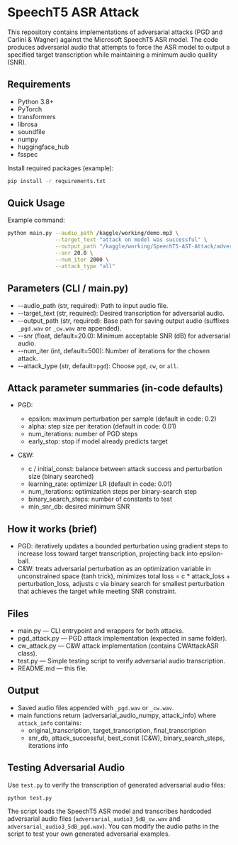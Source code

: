 # SpeechT5 ASR Attack

This repository contains implementations of adversarial attacks (PGD and Carlini & Wagner) against the Microsoft SpeechT5 ASR model. The code produces adversarial audio that attempts to force the ASR model to output a specified target transcription while maintaining a minimum audio quality (SNR).

## Requirements
- Python 3.8+
- PyTorch
- transformers
- librosa
- soundfile
- numpy
- huggingface_hub
- fsspec

Install required packages (example):
```bash
pip install -r requirements.txt
```

## Quick Usage

Example command:
```bash
python main.py --audio_path /kaggle/working/demo.mp3 \
               --target_text "attack on model was successful" \
               --output_path "/kaggle/working/SpeechT5-AST-Attack/adversarial_audio" \
               --snr 20.0 \
               --num_iter 2000 \
               --attack_type "all"
```

## Parameters (CLI / main.py)
- --audio_path (str, required): Path to input audio file.
- --target_text (str, required): Desired transcription for adversarial audio.
- --output_path (str, required): Base path for saving output audio (suffixes `_pgd.wav` or `_cw.wav` are appended).
- --snr (float, default=20.0): Minimum acceptable SNR (dB) for adversarial audio.
- --num_iter (int, default=500): Number of iterations for the chosen attack.
- --attack_type (str, default=`pgd`): Choose `pgd`, `cw`, or `all`.

## Attack parameter summaries (in-code defaults)
- PGD:
  - epsilon: maximum perturbation per sample (default in code: 0.2)
  - alpha: step size per iteration (default in code: 0.01)
  - num_iterations: number of PGD steps
  - early_stop: stop if model already predicts target

- C&W:
  - c / initial_const: balance between attack success and perturbation size (binary searched)
  - learning_rate: optimizer LR (default in code: 0.01)
  - num_iterations: optimization steps per binary-search step
  - binary_search_steps: number of constants to test
  - min_snr_db: desired minimum SNR

## How it works (brief)
- PGD: iteratively updates a bounded perturbation using gradient steps to increase loss toward target transcription, projecting back into epsilon-ball.
- C&W: treats adversarial perturbation as an optimization variable in unconstrained space (tanh trick), minimizes total loss = c * attack_loss + perturbation_loss, adjusts c via binary search for smallest perturbation that achieves the target while meeting SNR constraint.

## Files
- main.py — CLI entrypoint and wrappers for both attacks.
- pgd_attack.py — PGD attack implementation (expected in same folder).
- cw_attack.py — C&W attack implementation (contains CWAttackASR class).
- test.py — Simple testing script to verify adversarial audio transcription.
- README.md — this file.

## Output
- Saved audio files appended with `_pgd.wav` or `_cw.wav`.
- main functions return (adversarial_audio_numpy, attack_info) where `attack_info` contains:
  - original_transcription, target_transcription, final_transcription
  - snr_db, attack_successful, best_const (C&W), binary_search_steps, iterations info

## Testing Adversarial Audio
Use `test.py` to verify the transcription of generated adversarial audio files:

```python
python test.py
```

The script loads the SpeechT5 ASR model and transcribes hardcoded adversarial audio files (`adversarial_audio3_5dB_cw.wav` and `adversarial_audio3_5dB_pgd.wav`). You can modify the audio paths in the script to test your own generated adversarial examples.
